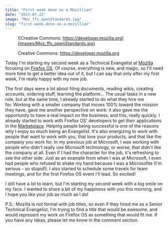 ```yaml
---
title: "First week done as a Mozillian"
date: "2013-07-22"
image: "Moz_ffx_openStandards.jpg"
slug: "first-week-done-as-a-mozillian"
---
```


<figure>

![Creative Commons: https://developer.mozilla.org](images/Moz_ffx_openStandards.jpg)

<figcaption>

Creative Commons: https://developer.mozilla.org

</figcaption>

</figure>

Today I'm starting my second week as a Technical Evangelist at [Mozilla](https://www.mozilla.org/) focusing on [Firefox OS](https://www.mozilla.org/en-US/firefox/os/). Of course, everything is new, and magic, so I'll need more time to get a better idea out of it, but I can say that only after my first week, I'm really happy with my new job.

The first days were a lot about filing documents, reading wikis, creating accounts, ordering stuff, learning the platform... The usual tasks in a new role, but at the same time, I already started to do what they hire me for. Working with a smaller company that moves 100% toward the mission they have, gave me another perspective on work: it also gave me the opportunity to have a real impact on the business, and this, really quickly. I already started to work with Firefox OS' developers to get their applications in the [Marketplace](https://marketplace.firefox.com/). Helping people being successful is one of the reasons why I enjoy so much being an Evangelist. It's also energizing to work with people that want to work with you, that love your products, and that like the company you work for. In my previous job at Microsoft, I was working with people who didn't really use Microsoft technology, or worse, that didn't like the company at all. Even if I had the character for the job, it's refreshing to see the other side. Just as an example from when I was at Microsoft, I even had people who refused to shake my hand because I was a Microsoftie (I'm serious - so stupid!). I also started to schedule some travels for team meetings, and for the first Firefox OS event I'll lead. So excited!

I still have a lot to learn, but I'm starting my second week with a big smile on my face. I wanted to share a bit of my happiness with you this morning, and I hope you like your job as much as I do!

P.S.: Mozilla is not formal with job titles, so even if they hired me as a Senior Technical Evangelist, I'm trying to find a title that would be awesome, and would represent my work on Firefox OS as something that would fit me. If you have any ideas, please let me know in the comment section.
